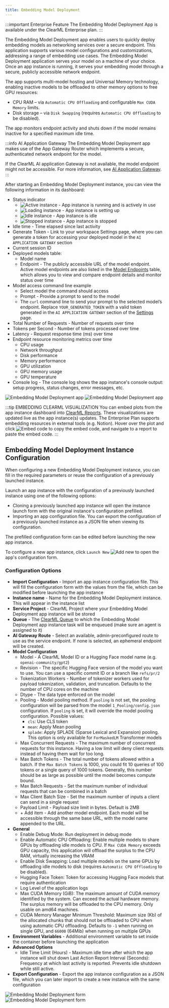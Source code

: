 ```yaml
---
title: Embedding Model Deployment
---
```


:::important Enterprise Feature
The Embedding Model Deployment App is available under the ClearML Enterprise plan.
:::

The Embedding Model Deployment app enables users to quickly deploy embedding models as networking services over a secure
endpoint. This application supports various model configurations and customizations, addressing a range of embedding use
cases. The Embedding Model Deployment application serves your model on a machine of your choice. Once an app instance is
running, it serves your embedding model through a secure, publicly accessible network endpoint. 

The app supports multi-model hosting and Universal Memory technology, enabling inactive models to be offloaded to other
memory options to free GPU resources:

* CPU RAM – via `Automatic CPU Offloading` and configurable `Max CUDA Memory` limits.  
* Disk storage – via `Disk Swapping` (requires `Automatic CPU Offloading` to be disabled).

The app monitors endpoint activity and shuts down if the model remains inactive for a specified maximum idle time.

:::info AI Application Gateway
The Embedding Model Deployment app makes use of the App Gateway Router which implements a secure, authenticated 
network endpoint for the model.

If the ClearML AI application Gateway is not available, the model endpoint might not be accessible. 
For more information, see [AI Application Gateway](../../deploying_clearml/enterprise_deploy/appgw.md).
:::

After starting an Embedding Model Deployment instance, you can view the following information in its dashboard:
* Status indicator
  * <img src="/docs/latest/icons/ico-embedding-model-active.svg" alt="Active instance" className="icon size-md space-sm" /> - App instance is running and is actively in use
  * <img src="/docs/latest/icons/ico-embedding-model-loading.svg" alt="Loading instance" className="icon size-md space-sm" /> - App instance is setting up
  * <img src="/docs/latest/icons/ico-embedding-model-idle.svg" alt="Idle instance" className="icon size-md space-sm" /> - App instance is idle
  * <img src="/docs/latest/icons/ico-embedding-model-stopped.svg" alt="Stopped instance" className="icon size-md space-sm" /> - App instance is stopped
* Idle time - Time elapsed since last activity 
* Generate Token - Link to your workspace Settings page, where you can generate a token for accessing your deployed model in the `AI APPLICATION GATEWAY` section
* Current session ID
* Deployed models table:
  * Model name
  * Endpoint - The publicly accessible URL of the model endpoint. Active model endpoints are also listed in the 
    [Model Endpoints](../webapp_model_endpoints.md) table, which allows you to view and compare endpoint details and 
    monitor status over time
* Model access command line example
  * Select model the command should access
  * Prompt - Provide a prompt to send to the model
  * The `curl` command line to send your prompt to the selected model’s endpoint. Replace `YOUR_GENERATED_TOKEN` with a 
    valid token generated in the `AI APPLICATION GATEWAY` section of the [Settings](../settings/webapp_settings_profile.md#ai-application-gateway-tokens) 
    page.
* Total Number of Requests - Number of requests over time
* Tokens per Second - Number of tokens processed over time
* Latency - Request response time (ms) over time
* Endpoint resource monitoring metrics over time
  * CPU usage 
  * Network throughput 
  * Disk performance 
  * Memory performance 
  * GPU utilization 
  * GPU memory usage 
  * GPU temperature
* Console log - The console log shows the app instance's console output: setup progress, status changes, error messages, etc.

![Embedding Model Deployment app](../../img/apps_embedding_model_deployment.png#light-mode-only)
![Embedding Model Deployment app](../../img/apps_embedding_model_deployment_dark.png#dark-mode-only)

:::tip EMBEDDING CLEARML VISUALIZATION
You can embed plots from the app instance dashboard into [ClearML Reports](../webapp_reports.md). These visualizations 
are updated live as the app instance(s) updates. The Enterprise Plan supports embedding resources in 
external tools (e.g. Notion). Hover over the plot and click <img src="/docs/latest/icons/ico-plotly-embed-code.svg" alt="Embed code" className="icon size-md space-sm" /> 
to copy the embed code, and navigate to a report to paste the embed code.
:::

## Embedding Model Deployment Instance Configuration

When configuring a new Embedding Model Deployment instance, you can fill in the required parameters or reuse the 
configuration of a previously launched instance. 

Launch an app instance with the configuration of a previously launched instance using one of the following options:
* Cloning a previously launched app instance will open the instance launch form with the original instance's 
configuration prefilled.
* Importing an app configuration file. You can export the configuration of a previously launched instance as a JSON file 
when viewing its configuration.

The prefilled configuration form can be edited before launching the new app instance.

To configure a new app instance, click `Launch New` <img src="/docs/latest/icons/ico-add.svg" alt="Add new" className="icon size-md space-sm" /> 
to open the app's configuration form.

### Configuration Options
* **Import Configuration** - Import an app instance configuration file. This will fill the configuration form with the 
values from the file, which can be modified before launching the app instance
* **Instance name** - Name for the Embedding Model Deployment instance. This will appear in the instance list
* **Service Project** - ClearML Project where your Embedding Model Deployment app instance will be stored
* **Queue** - The [ClearML Queue](../../fundamentals/agents_and_queues.md#what-is-a-queue) to which the Embedding Model 
Deployment app instance task will be enqueued (make sure an agent is assigned to it)
* **AI Gateway Route** - Select an available, admin-preconfigured route to use as the service endpoint. If none is selected, an ephemeral endpoint will be created.
* **Model Configuration**
  * Model - A ClearML Model ID or a Hugging Face model name (e.g. `openai-community/gpt2`)
  * Revision - The specific Hugging Face version of the model you want to use. You can use a specific commit ID or a 
  branch like `refs/pr/2`
  * Tokenization Workers - Number of tokenizer workers used for payload tokenization, validation, and truncation. 
  Defaults to the number of CPU cores on the machine
  * Dtype - The data type enforced on the model
  * Pooling - Model pooling method. If `pooling` is not set, the pooling configuration will be parsed from the model 
  `1_Pooling/config.json` configuration. If `pooling` is set, it will override the model pooling configuration. Possible 
  values: 
    * `cls`: Use CLS token
    * `mean`: Apply Mean pooling 
    * `splade`: Apply SPLADE (Sparse Lexical and Expansion) pooling. This option is only available for `ForMaskedLM` 
    Transformer models
  * Max Concurrent Requests - The maximum number of concurrent requests for this instance. Having a low limit will deny 
  client requests instead of having them wait for too long. 
  * Max Batch Tokens - The total number of tokens allowed within a batch. If the `Max Batch Tokens` is 1000, you could 
  fit 10 queries of 100 tokens or a single query of 1000 tokens. Generally, this number should be as large as possible 
  until the model becomes compute bound. 
  * Max Batch Requests - Set the maximum number of individual requests that can be combined in a batch 
  * Max Client Batch Size - Set the maximum number of inputs a client can send in a single request 
  * Payload Limit  - Payload size limit in bytes. Default is 2MB
  * \+ Add item - Add another model endpoint. Each model will be accessible through the same base URL, with the model 
  name appended to the URL. 
* **General** 
  * Enable Debug Mode: Run deployment in debug mode  
  * Enable Automatic CPU Offloading: Enable multiple models to share GPUs by offloading idle models to CPU. If `Max CUDA Memory` 
  exceeds GPU capacity, this application will offload the surplus to the CPU RAM, virtually increasing the VRAM  
  * Enable Disk Swapping: Load multiple models on the same GPUs by offloading idle models to disk (requires 
  `Automatic CPU Offloading` to be disabled).  
  * Hugging Face Token: Token for accessing Hugging Face models that require authentication  
  * Log Level of the application logs
  * Max CUDA Memory (GiB): The maximum amount of CUDA memory identified by the system. Can exceed the actual hardware 
  memory. The surplus memory will be offloaded to the CPU memory. Only usable on amd64 machines.  
  * CUDA Memory Manager Minimum Threshold: Maximum size (Kb) of the allocated chunks that should not be offloaded to 
  CPU when using automatic CPU offloading. Defaults to `-1` when running on single GPU, and `66000` (64Mib) when running on multiple GPUs
* **Environment Variables** - Additional environment variable to set inside the container before launching the application
* **Advanced Options**
  * Idle Time Limit (Hours) - Maximum idle time after which the app instance will shut down
  Last Action Report Interval (Seconds): Frequency at which last activity is reported. Prevents idle shutdown while still active.
* **Export Configuration** - Export the app instance configuration as a JSON file, which you can later import to create a 
new instance with the same configuration

<div class="max-w-65">

![Embedding Model Deployment form](../../img/apps_embedding_model_deployment_form.png#light-mode-only)
![Embedding Model Deployment form](../../img/apps_embedding_model_deployment_form_dark.png#dark-mode-only)

</div>